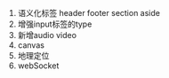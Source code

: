 1. 语义化标签 header footer section aside
2. 增强input标签的type
3. 新增audio video
4. canvas
5. 地理定位
6. webSocket